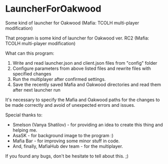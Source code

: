 # LauncherForOakwood
Some kind of launcher for Oakwood (Mafia: TCOLH multi-player modification)

That program is some kind of launcher for Oakwood ver. RC2 (Mafia: TCOLH multi-player modification)

What can this program:
1) Write and read launcher.json and client.json files from "config" folder
2) Configure parameters from above listed files and rewrite files with specified changes
3) Run the multiplayer after confirmed settings.
4) Save the recently saved Mafia and Oakwood directories and read them after next launcher run

It's necessary to specify the Mafia and Oakwood paths for the changes to be made correctly and avoid of unexpected errors and issues.

Special thanks to: 
- Smelson (Vanya Shatilov) - for providing an idea to create this thing and helping me.
- AsaSK - for background image to the program :)
- Mafia Bar - for improving some minor stuff in code.
- And, finally, MafiaHub dev team - for the multiplayer.

If you found any bugs, don't be hesitate to tell about this. ;)
